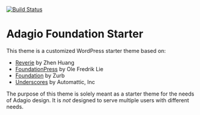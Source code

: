 [![Build Status](https://travis-ci.org/Adagio-design/Adagio-Foundation-Starter.svg?branch=adagio-foundation-starter-v2)](https://travis-ci.org/Adagio-design/Adagio-Foundation-Starter)

# Adagio Foundation Starter

This theme is a customized WordPress starter theme based on:
- [Reverie](https://github.com/milohuang/reverie) by Zhen Huang
- [FoundationPress](https://github.com/olefredrik/FoundationPress) by Ole Fredrik Lie
- [Foundation](http://foundation.zurb.com/) by Zurb
- [Underscores](http://underscores.me/) by Automattic, Inc

The purpose of this theme is solely meant as a starter theme for the needs of Adagio design. It is *not* designed to serve multiple users with different needs. 
